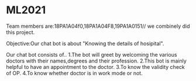 # ML2021
Team members are:18PA1A04f0,18PA1A04F8,19PA1A0151// we combinely did this  project.


Objective:Our chat bot is about "Knowing the details of hosipital".


Our chat bot consists of..
1.The bot will greet by welcoming the various doctors with their names,degrees and their profession.
2.This bot is mainly helpful to have an appointment to the doctor.
3.To know the validity check of OP.
4.To know whether doctor is in work mode or not.

